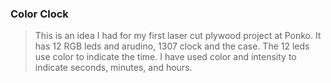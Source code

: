 
### Color Clock

> This is an idea I had for my first laser cut plywood project at Ponko. It has 12 RGB leds and arudino, 1307 clock and the case. The 12 leds use color to indicate the time. I have used color and intensity to indicate seconds, minutes, and hours.
>
